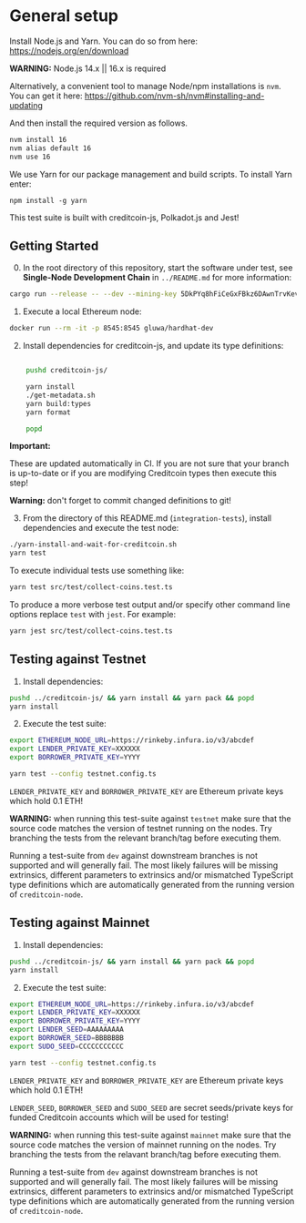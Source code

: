 # General setup

Install Node.js and Yarn. You can do so from here: https://nodejs.org/en/download

**WARNING:** Node.js 14.x || 16.x is required

Alternatively, a convenient tool to manage Node/npm installations is `nvm`.
You can get it here: https://github.com/nvm-sh/nvm#installing-and-updating

And then install the required version as follows.

```bash
nvm install 16
nvm alias default 16
nvm use 16
```

We use Yarn for our package management and build scripts. To install Yarn enter:
```
npm install -g yarn
```

This test suite is built with creditcoin-js, Polkadot.js and Jest!

## Getting Started

0. In the root directory of this repository, start the software under test, see **Single-Node Development Chain** in `../README.md`
   for more information:

```bash
cargo run --release -- --dev --mining-key 5DkPYq8hFiCeGxFBkz6DAwnTrvKevAJfTYrzFtr9hpDsEAU1 --monitor-nonce auto
```

1. Execute a local Ethereum node:

```bash
docker run --rm -it -p 8545:8545 gluwa/hardhat-dev
```

2. Install dependencies for creditcoin-js, and update its type definitions:

```bash

    pushd creditcoin-js/

    yarn install
    ./get-metadata.sh
    yarn build:types
    yarn format

    popd
```

**Important:**

These are updated automatically in CI. If you are not sure that your
branch is up-to-date or if you are modifying Creditcoin types then execute
this step!

**Warning:** don't forget to commit changed definitions to git!

3. From the directory of this README.md (`integration-tests`), install dependencies and execute the test node:

```bash
./yarn-install-and-wait-for-creditcoin.sh
yarn test
```

To execute individual tests use something like:

```bash
yarn test src/test/collect-coins.test.ts
```

To produce a more verbose test output and/or specify other command line
options replace `test` with `jest`. For example:

```bash
yarn jest src/test/collect-coins.test.ts
```

## Testing against Testnet

1. Install dependencies:

```bash
pushd ../creditcoin-js/ && yarn install && yarn pack && popd
yarn install
```

2. Execute the test suite:

```bash
export ETHEREUM_NODE_URL=https://rinkeby.infura.io/v3/abcdef
export LENDER_PRIVATE_KEY=XXXXXX
export BORROWER_PRIVATE_KEY=YYYY

yarn test --config testnet.config.ts
```

`LENDER_PRIVATE_KEY` and `BORROWER_PRIVATE_KEY` are Ethereum private keys
which hold 0.1 ETH!

**WARNING:**
when running this test-suite against `testnet` make sure that the
source code matches the version of testnet running on the nodes. Try
branching the tests from the relevant branch/tag before executing them.

Running a test-suite from `dev` against downstream branches is not supported and
will generally fail. The most likely failures will be missing extrinsics, different
parameters to extrinsics and/or mismatched TypeScript type definitions which are
automatically generated from the running version of `creditcoin-node`.


## Testing against Mainnet

1. Install dependencies:

```bash
pushd ../creditcoin-js/ && yarn install && yarn pack && popd
yarn install
```

2. Execute the test suite:

```bash
export ETHEREUM_NODE_URL=https://rinkeby.infura.io/v3/abcdef
export LENDER_PRIVATE_KEY=XXXXXX
export BORROWER_PRIVATE_KEY=YYYY
export LENDER_SEED=AAAAAAAAA
export BORROWER_SEED=BBBBBBB
export SUDO_SEED=CCCCCCCCCCC

yarn test --config testnet.config.ts
```

`LENDER_PRIVATE_KEY` and `BORROWER_PRIVATE_KEY` are Ethereum private keys
which hold 0.1 ETH!

`LENDER_SEED`, `BORROWER_SEED` and `SUDO_SEED` are secret seeds/private keys
for funded Creditcoin accounts which will be used for testing!

**WARNING:**
when running this test-suite against `mainnet` make sure that the
source code matches the version of mainnet running on the nodes. Try
branching the tests from the relavant branch/tag before executing them.

Running a test-suite from `dev` against downstream branches is not supported and
will generally fail. The most likely failures will be missing extrinsics, different
parameters to extrinsics and/or mismatched TypeScript type definitions which are
automatically generated from the running version of `creditcoin-node`.
